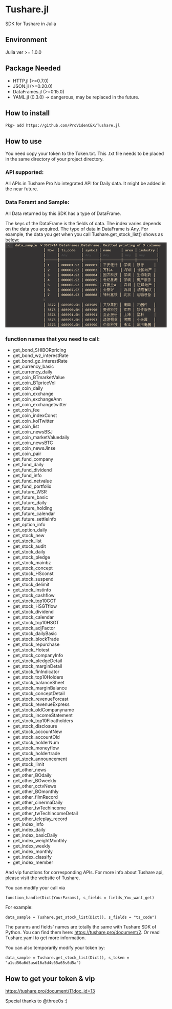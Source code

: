 # Tushare.jl
SDK for Tushare in Julia

## Environment
Julia ver >= 1.0.0

## Package Needed
- HTTP.jl (>=0.7.0)
- JSON.jl (>=0.20.0)
- DataFrames.jl (>=0.15.0)
- YAML.jl (0.3.0) -> dangerous, may be replaced in the future.

## How to install
```
Pkg> add https://github.com/ProV1denCEX/Tushare.jl
```

## How to use
You need copy your token to the Token.txt. This .txt file needs to be placed in the same directory of your project directory.

### API supported:
All APIs in Tushare Pro
No integrated API for Daily data. It might be added in the near future.

### Data Foramt and Sample:
All Data returned by this SDK has a type of DataFrame.

The keys of the DataFrame is the fields of data.
The index varies depends on the data you acquired.
The type of data in DataFrame is Any.
For example, the data you get when you call Tushare.get_stock_list()
shows as below:
![alt text](./pics/20190124005243.png)

### function names that you need to call:
- get_bond_SHIBORpricing
- get_bond_wz_interestRate
- get_bond_gz_interestRate
- get_currency_basic
- get_currency_daily
- get_coin_BTmarketValue
- get_coin_BTpriceVol
- get_coin_daily
- get_coin_exchange
- get_coin_exchangeAnn
- get_coin_exchangetwitter
- get_coin_fee
- get_coin_indexConst
- get_coin_kolTwitter
- get_coin_list
- get_coin_newsBSJ
- get_coin_marketValuedaily
- get_coin_newsBTC
- get_coin_newsJinse
- get_coin_pair
- get_fund_company
- get_fund_daily
- get_fund_dividend
- get_fund_info
- get_fund_netvalue
- get_fund_portfolio
- get_future_WSR
- get_future_basic
- get_future_daily
- get_future_holding
- get_future_calendar
- get_future_settleInfo
- get_option_info
- get_option_daily
- get_stock_new
- get_stock_list
- get_stock_audit
- get_stock_daily
- get_stock_pledge
- get_stock_mainbz
- get_stock_concept
- get_stock_HSconst
- get_stock_suspend
- get_stock_delimit
- get_stock_instinfo
- get_stock_cashflow
- get_stock_top10GGT
- get_stock_HSGTflow
- get_stock_dividend
- get_stock_calendar
- get_stock_top10HSGT
- get_stock_adjFactor
- get_stock_dailyBasic
- get_stock_blockTrade
- get_stock_repurchase
- get_stock_Hotest
- get_stock_companyInfo
- get_stock_pledgeDetail
- get_stock_marginDetail
- get_stock_finIndicator
- get_stock_top10Holders
- get_stock_balanceSheet
- get_stock_marginBalance
- get_stock_conceptDetail
- get_stock_revenueForcast
- get_stock_revenueExpress
- get_stock_oldCompanyname
- get_stock_incomeStatement
- get_stock_top10Floatholders
- get_stock_disclosure
- get_stock_accountNew
- get_stock_accountOld
- get_stock_holderNum
- get_stock_moneyflow
- get_stock_holdertrade
- get_stock_announcement
- get_stock_limit
- get_other_news
- get_other_BOdaily
- get_other_BOweekly
- get_other_cctvNews
- get_other_BOmonthly
- get_other_filmRecord
- get_other_cinermaDaily
- get_other_twTechincome
- get_other_twTechincomeDetail
- get_other_teleplay_record
- get_index_info
- get_index_daily
- get_index_basicDaily
- get_index_weightMonthly
- get_index_weekly
- get_index_monthly
- get_index_classify
- get_index_member

And vip functions for corresponding APIs. For more info about Tushare api, please visit the website of Tushare.

You can modify your call via 
```
function_handle(Dict(YourParams), s_fields = fields_You_want_get)
```
For example: 
```
data_sample = Tushare.get_stock_list(Dict(), s_fields = "ts_code")
```

The params and fields' names are totally the same with Tushare SDK of Python. You can find them here: https://tushare.pro/document/2. Or read Tushare.yaml to get more information.

You can also temporarily modify your token by:
```
data_sample = Tushare.get_stock_list(Dict(), s_token = "a1sd56a6d5asd16a5d4s65a65s6d5a")
```

## How to get your token & vip
https://tushare.pro/document/1?doc_id=13


Special thanks to @three0s :)
